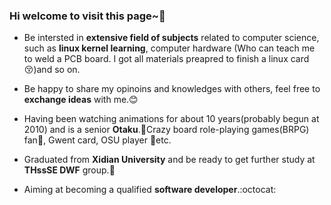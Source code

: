 ### Hi welcome to visit this page~👋

+ Be intersted in __extensive field of subjects__ related to computer science, such as __linux kernel learning__, computer hardware (Who can teach me to weld a PCB board​. ​I​ ​g​ot​ ​a​l​l​ ​ma​t​er​ia​l​s​ ​p​re​a​p​re​d​ ​t​o​ ​fi​n​i​sh​ ​a​ ​l​i​nu​x​ ​c​a​rd:kissing_closed_eyes:)and so on.
+ Be happy to share my opinoins and knowledges with others, feel free to __exchange ideas__ with me.:blush:
+ Having been watching animations for about 10 years(probably begun at 2010) and is a senior __Otaku__.:pill:Crazy board role-playing games(BRPG) fan:flower_playing_cards:, Gwent card, OSU player :musical_keyboard:etc.
+ Graduated from __Xidian University__ and be ready to get further study at __THssSE DWF__ group.:school:

+ Aiming at becoming a qualified __software developer__.:octocat: